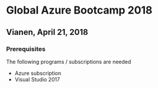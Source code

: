 # Global Azure Bootcamp 2018

## Vianen, April 21, 2018

### Prerequisites

The following programs / subscriptions are needed

- Azure subscription
- Visual Studio 2017